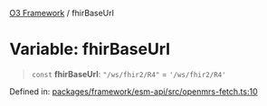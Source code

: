 [O3 Framework](../API.md) / fhirBaseUrl

# Variable: fhirBaseUrl

> `const` **fhirBaseUrl**: `"/ws/fhir2/R4"` = `'/ws/fhir2/R4'`

Defined in: [packages/framework/esm-api/src/openmrs-fetch.ts:10](https://github.com/its-kios09/openmrs-esm-core/blob/main/packages/framework/esm-api/src/openmrs-fetch.ts#L10)

